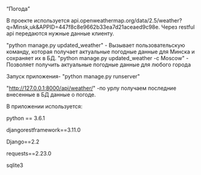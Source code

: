 “Погода”

В проекте используется api.openweathermap.org/data/2.5/weather?q=Minsk,uk&APPID=447f8c8e9662b33ea7d21aceaed9c98e.
Через restful api передаются нужные данные клиенту.

"python manage.py updated_weather" - Вызывает пользовательскую команду, которая получает актуальные погодные данные для Минска и сохраняет их в БД.
"python manage.py updated_weather -c Moscow" - Позволяет получить актуальные погодные данные для любого города

Запуск приложения- "python manage.py runserver"

"http://127.0.0.1:8000/api/weather/" -по урлу получаем последние внесенные в БД данные о погоде.

В приложении используется:

 python == 3.6.1

djangorestframework==3.11.0

Django==2.2

requests==2.23.0

sqlite3
